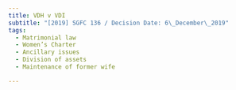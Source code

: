 ```yaml
---
title: VDH v VDI
subtitle: "[2019] SGFC 136 / Decision Date: 6\_December\_2019"
tags:
  - Matrimonial law
  - Women’s Charter
  - Ancillary issues
  - Division of assets
  - Maintenance of former wife

---
```

